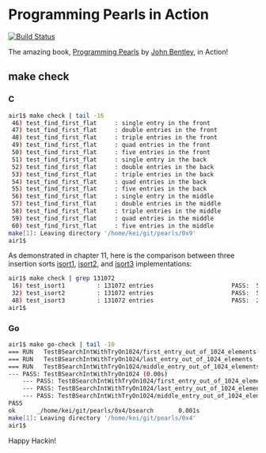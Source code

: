 # Programming Pearls in Action

[![Build Status]](https://travis-ci.org/keinohguchi/pearls-in-action)

The amazing book, [Programming Pearls] by [John Bentley], in Action!

[Build Status]: https://travis-ci.org/keinohguchi/pearls-in-action.svg
[Programming Pearls]: https://dl.acm.org/citation.cfm?id=318199
[John Bentley]: https://dl.acm.org/author_page.cfm?id=81100143310

## make check

### C

```sh
air1$ make check | tail -16
 46) test_find_first_flat     : single entry in the front                    PASS
 47) test_find_first_flat     : double entries in the front                  PASS
 48) test_find_first_flat     : triple entries in the front                  PASS
 49) test_find_first_flat     : quad entries in the front                    PASS
 50) test_find_first_flat     : five entries in the front                    PASS
 51) test_find_first_flat     : single entry in the back                     PASS
 52) test_find_first_flat     : double entries in the back                   PASS
 53) test_find_first_flat     : triple entries in the back                   PASS
 54) test_find_first_flat     : quad entries in the back                     PASS
 55) test_find_first_flat     : five entries in the back                     PASS
 56) test_find_first_flat     : single entry in the middle                   PASS
 57) test_find_first_flat     : double entries in the middle                 PASS
 58) test_find_first_flat     : triple entries in the middle                 PASS
 59) test_find_first_flat     : quad entries in the middle                   PASS
 60) test_find_first_flat     : five entries in the middle                   PASS
make[1]: Leaving directory '/home/kei/git/pearls/0x9'
air1$
```

As demonstrated in chapter 11, here is the comparison between three insertion sorts
[isort1], [isort2], and [isort3] implementations:

[isort1]: 0xb/isort1.c
[isort2]: 0xb/isort2.c
[isort3]: 0xb/isort3.c

```sh
air1$ make check | grep 131072
 16) test_isort1         : 131072 entries                      PASS:  5.488899sec
 32) test_isort2         : 131072 entries                      PASS:  5.450684sec
 48) test_isort3         : 131072 entries                      PASS:  2.280945sec
air1$
```

### Go

```sh
air1$ make go-check | tail -10
=== RUN   TestBSearchIntWithTryOn1024/first_entry_out_of_1024_elements
=== RUN   TestBSearchIntWithTryOn1024/last_entry_out_of_1024_elements
=== RUN   TestBSearchIntWithTryOn1024/middle_entry_out_of_1024_elements
--- PASS: TestBSearchIntWithTryOn1024 (0.00s)
    --- PASS: TestBSearchIntWithTryOn1024/first_entry_out_of_1024_elements (0.00s)
    --- PASS: TestBSearchIntWithTryOn1024/last_entry_out_of_1024_elements (0.00s)
    --- PASS: TestBSearchIntWithTryOn1024/middle_entry_out_of_1024_elements (0.00s)
PASS
ok      _/home/kei/git/pearls/0x4/bsearch       0.001s
make[1]: Leaving directory '/home/kei/git/pearls/0x4'
air1$
```

Happy Hackin!
